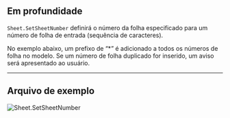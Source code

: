 ## Em profundidade
`Sheet.SetSheetNumber` definirá o número da folha especificado para um número de folha de entrada (sequência de caracteres).

No exemplo abaixo, um prefixo de “*” é adicionado a todos os números de folha no modelo. Se um número de folha duplicado for inserido, um aviso será apresentado ao usuário.
___
## Arquivo de exemplo

![Sheet.SetSheetNumber](./Revit.Elements.Views.Sheet.SetSheetNumber_img.jpg)
